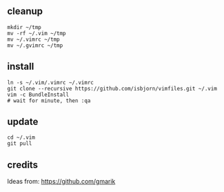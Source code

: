 ## cleanup

```
mkdir ~/tmp
mv -rf ~/.vim ~/tmp
mv ~/.vimrc ~/tmp
mv ~/.gvimrc ~/tmp
```

## install
```
ln -s ~/.vim/.vimrc ~/.vimrc
git clone --recursive https://github.com/isbjorn/vimfiles.git ~/.vim
vim -c BundleInstall
# wait for minute, then :qa
```

## update
```
cd ~/.vim
git pull
```

## credits

Ideas from: https://github.com/gmarik
